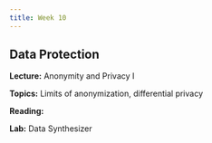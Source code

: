 ```yaml
---
title: Week 10
---
```


## Data Protection

**Lecture:** Anonymity and Privacy I

<!--- * DS-UA 202: [differential privacy slides](../../../assets/9_Privacy_202_2023.pdf)
* DS-GA 1017: [differential privacy slides](../../../assets/10_11_Privacy_1017.pdf) 
 -->
 
**Topics:** Limits of anonymization, differential privacy

**Reading:**  
<!--- 
[Data Protection](../../../assets/protection_reader_2024.pdf) 
 -->

**Lab:** Data Synthesizer

<!--- 
* DS-UA 202: [Colab Notebook](https://drive.google.com/file/d/1MaZ4pc_M3MuA-u35QAWIv5J21iMuZyUx/view?usp=sharing)
* DS-GA 1017: [Colab Notebook](https://drive.google.com/file/d/1E_L9CieSxmB3t9mdtjkhCiPojZ2KDZwv/view?usp=sharing)
 -->
